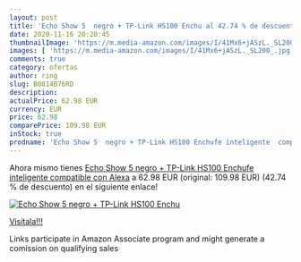 ```yaml
---
layout: post
title: 'Echo Show 5  negro + TP-Link HS100 Enchu al 42.74 % de descuento'
date: 2020-11-16 20:20:45
thumbnailImage: 'https://m.media-amazon.com/images/I/41Mx6+jASzL._SL200_.jpg'
images: [ 'https://m.media-amazon.com/images/I/41Mx6+jASzL._SL200_.jpg' ]
comments: true
category: ofertas
author: ring
slug: B0814B76RD
description:
actualPrice: 62.98 EUR
currency: EUR
price: 62.98
comparePrice: 109.98 EUR
inStock: true
prodname: 'Echo Show 5  negro + TP-Link HS100 Enchufe inteligente  compatible con Alexa'
---
```


Ahora mismo tienes [Echo Show 5  negro + TP-Link HS100 Enchufe inteligente  compatible con Alexa](https://www.amazon.es/dp/B0814B76RD/?tag=tolees-21) a 62.98 EUR (original: 109.98 EUR) (42.74 %  de descuento) en el siguiente enlace!

[![Echo Show 5  negro + TP-Link HS100 Enchu](https://m.media-amazon.com/images/I/41Mx6+jASzL._SL200_.jpg)](https://www.amazon.es/dp/B0814B76RD/?tag=tolees-21)

[Visítala!!!](https://www.amazon.es/dp/B0814B76RD/?tag=tolees-21)

Links participate in Amazon Associate program and might generate a comission on qualifying sales
